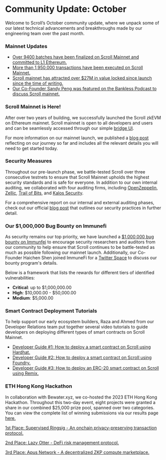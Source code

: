 # Community Update: October

Welcome to Scroll’s October community update, where we unpack some of our latest technical advancements and breakthroughs made by our engineering team over the past month.

### Mainnet Updates

- [Over 9400 batches have been finalized on Scroll Mainnet and committed to L1 Ethereum.](https://scroll.io/rollupscan?page=1&per_page=10)
- [More than 1,950,000 transactions have been executed on Scroll Mainnet.](https://scrollscan.com/)
- [Scroll mainnet has attracted over $27M in value locked since launch since the time of writing.](https://l2beat.com/scaling/projects/scroll)
- [Our Co-Founder Sandy Peng was featured on the Bankless Podcast to discuss Scroll mainnet.](https://www.youtube.com/watch?v=FWzdCbFXAy8)

### Scroll Mainnet is Here!

After over two years of building, we successfully launched the Scroll zkEVM on Ethereum mainnet. Scroll mainnet is open to all developers and users and can be seamlessly accessed through our simple [bridge UI](https://scroll.io/bridge).

For more information on our mainnet launch, we published a [blog post](https://scroll.io/blog/founderLetter) reflecting on our journey so far and includes all the relevant details you will need to get started today.

### Security Measures

Throughout our pre-launch phase, we battle-tested Scroll over three consecutive testnets to ensure that Scroll Mainnet upholds the highest security standards and is safe for everyone. In addition to our own internal auditing, we collaborated with four auditing firms, including [OpenZeppelin](https://twitter.com/OpenZeppelin), [Zellic](https://twitter.com/zellic_io), [Trail of Bits](https://twitter.com/trailofbits), and [Kalos Security](https://twitter.com/kalos_security).

For a comprehensive report on our internal and external auditing phases, check out our official [blog post](https://scroll.io/blog/scrolls-security-measures) that outlines our security practices in further detail.

### Our \$1,000,000 Bug Bounty on Immunefi

As security remains our top priority, we have launched a [\$1,000,000 bug bounty on Immunfei](https://immunefi.com/bounty/scroll/) to encourage security researchers and auditors from our community to help ensure that Scroll continues to be battle-tested as much as possible following our mainnet launch. Additionally, our Co-Founder Haichen Shen joined ImmuneFi for a [Twitter Space](https://x.com/Scroll_ZKP/status/1715061502699532589?s=20) to discuss our bounty program's details.

Below is a framework that lists the rewards for different tiers of identified vulnerabilities:

- **Critical**: up to \$1,000,000.00
- **High**: \$10,000.00 - \$50,000.00
- **Medium**: \$5,000.00

### Smart Contract Deployment Tutorials

To help support our early ecosystem builders, Raza and Ahmed from our Developer Relations team put together several video tutorials to guide developers on deploying different types of smart contracts on Scroll Mainnet.

- [Developer Guide #1: How to deploy a smart contract on Scroll using Hardhat.](https://x.com/BuildWithScroll/status/1714788878262157566?s=20)
- [Developer Guide #2: How to deploy a smart contract on Scroll using Foundry.](https://x.com/BuildWithScroll/status/1715062322425917946?s=20)
- [Developer Guide #3: How to deploy an ERC-20 smart contract on Scroll using Remix.](https://x.com/BuildWithScroll/status/1715412851538755783?s=20)

### ETH Hong Kong Hackathon

In collaboration with Bewater.xyz, we co-hosted the 2023 ETH Hong Kong Hackathon. Throughout this two-day event, eight projects were granted a share in our combined \$25,000 prize pool, spanned over two categories. You can view the complete list of winning submissions via our results page [here.](https://build.bewater.xyz/en/campaigns/mUwy-2023ETH-HongKong-Hackathon/result)

[1st Place: Supervised Ringsig - An onchain privacy-preserving transaction protocol.](https://build.bewater.xyz/en/campaigns/mUwy-2023ETH-HongKong-Hackathon/projects/393)

[2nd Place: Lazy Otter - DeFi risk management protocol.](https://build.bewater.xyz/en/campaigns/mUwy-2023ETH-HongKong-Hackathon/projects/362)

[3rd Place: Apus Network - A decentralized ZKP compute marketplace.](https://build.bewater.xyz/en/campaigns/mUwy-2023ETH-HongKong-Hackathon/projects/350)
